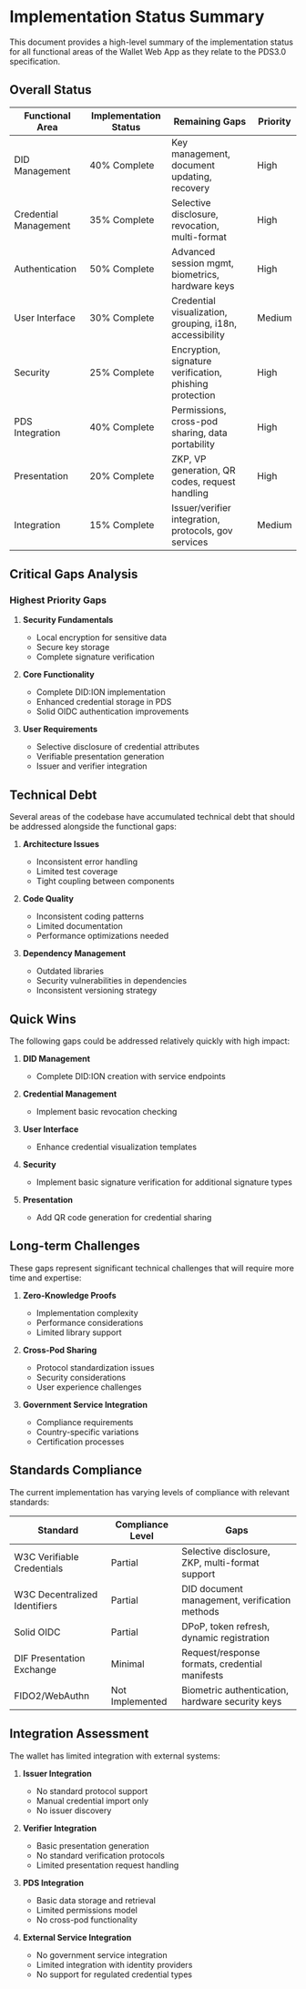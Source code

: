 # Implementation Status Summary

This document provides a high-level summary of the implementation status for all functional areas of the Wallet Web App as they relate to the PDS3.0 specification.

## Overall Status

| Functional Area | Implementation Status | Remaining Gaps | Priority |
|-----------------|------------------------|----------------|----------|
| DID Management | 40% Complete | Key management, document updating, recovery | High |
| Credential Management | 35% Complete | Selective disclosure, revocation, multi-format | High |
| Authentication | 50% Complete | Advanced session mgmt, biometrics, hardware keys | High |
| User Interface | 30% Complete | Credential visualization, grouping, i18n, accessibility | Medium |
| Security | 25% Complete | Encryption, signature verification, phishing protection | High |
| PDS Integration | 40% Complete | Permissions, cross-pod sharing, data portability | High |
| Presentation | 20% Complete | ZKP, VP generation, QR codes, request handling | High |
| Integration | 15% Complete | Issuer/verifier integration, protocols, gov services | Medium |

## Critical Gaps Analysis

### Highest Priority Gaps

1. **Security Fundamentals**
   - Local encryption for sensitive data
   - Secure key storage
   - Complete signature verification

2. **Core Functionality**
   - Complete DID:ION implementation
   - Enhanced credential storage in PDS
   - Solid OIDC authentication improvements

3. **User Requirements**
   - Selective disclosure of credential attributes
   - Verifiable presentation generation
   - Issuer and verifier integration

## Technical Debt

Several areas of the codebase have accumulated technical debt that should be addressed alongside the functional gaps:

1. **Architecture Issues**
   - Inconsistent error handling
   - Limited test coverage
   - Tight coupling between components

2. **Code Quality**
   - Inconsistent coding patterns
   - Limited documentation
   - Performance optimizations needed

3. **Dependency Management**
   - Outdated libraries
   - Security vulnerabilities in dependencies
   - Inconsistent versioning strategy

## Quick Wins

The following gaps could be addressed relatively quickly with high impact:

1. **DID Management**
   - Complete DID:ION creation with service endpoints

2. **Credential Management**
   - Implement basic revocation checking

3. **User Interface**
   - Enhance credential visualization templates

4. **Security**
   - Implement basic signature verification for additional signature types

5. **Presentation**
   - Add QR code generation for credential sharing

## Long-term Challenges

These gaps represent significant technical challenges that will require more time and expertise:

1. **Zero-Knowledge Proofs**
   - Implementation complexity
   - Performance considerations
   - Limited library support

2. **Cross-Pod Sharing**
   - Protocol standardization issues
   - Security considerations
   - User experience challenges

3. **Government Service Integration**
   - Compliance requirements
   - Country-specific variations
   - Certification processes

## Standards Compliance

The current implementation has varying levels of compliance with relevant standards:

| Standard | Compliance Level | Gaps |
|----------|------------------|------|
| W3C Verifiable Credentials | Partial | Selective disclosure, ZKP, multi-format support |
| W3C Decentralized Identifiers | Partial | DID document management, verification methods |
| Solid OIDC | Partial | DPoP, token refresh, dynamic registration |
| DIF Presentation Exchange | Minimal | Request/response formats, credential manifests |
| FIDO2/WebAuthn | Not Implemented | Biometric authentication, hardware security keys |

## Integration Assessment

The wallet has limited integration with external systems:

1. **Issuer Integration**
   - No standard protocol support
   - Manual credential import only
   - No issuer discovery

2. **Verifier Integration**
   - Basic presentation generation
   - No standard verification protocols
   - Limited presentation request handling

3. **PDS Integration**
   - Basic data storage and retrieval
   - Limited permissions model
   - No cross-pod functionality

4. **External Service Integration**
   - No government service integration
   - Limited integration with identity providers
   - No support for regulated credential types
